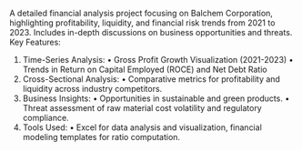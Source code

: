 A detailed financial analysis project focusing on Balchem Corporation, highlighting profitability, liquidity, and financial risk trends from 2021 to 2023. Includes in-depth discussions on business opportunities and threats.
Key Features:
1.	Time-Series Analysis:
•	Gross Profit Growth Visualization (2021-2023)
•	Trends in Return on Capital Employed (ROCE) and Net Debt Ratio
2.	Cross-Sectional Analysis:
•	Comparative metrics for profitability and liquidity across industry competitors.
3.	Business Insights:
•	Opportunities in sustainable and green products.
•	Threat assessment of raw material cost volatility and regulatory compliance.
4.	Tools Used: 
•	Excel for data analysis and visualization, financial modeling templates for ratio computation.
